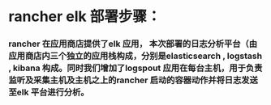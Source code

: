 # rancher elk 部署步骤：

###       rancher 在应用商店提供了elk 应用， 本次部署的日志分析平台（由应用商店内三个独立的应用栈构成，分别是elasticsearch , logstash , kibana 构成。同时我们增加了logspout 应用在每台主机，用于负责监听及采集主机及主机之上的rancher 启动的容器动作并将日志发送至elk 平台进行分析。

         

